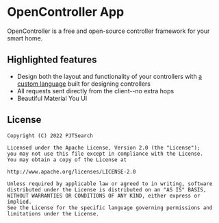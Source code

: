 # OpenController App

OpenController is a free and open-source controller framework for your smart home.

## Highlighted features

- Design both the layout and functionality of your controllers
  with [a custom language](https://github.com/Open-Controller/language) built for designing
  controllers
- All requests sent directly from the client--no extra hops
- Beautiful Material You UI

## License

    Copyright (C) 2022 PJTSearch

    Licensed under the Apache License, Version 2.0 (the "License");
    you may not use this file except in compliance with the License.
    You may obtain a copy of the License at

    http://www.apache.org/licenses/LICENSE-2.0

    Unless required by applicable law or agreed to in writing, software
    distributed under the License is distributed on an "AS IS" BASIS,
    WITHOUT WARRANTIES OR CONDITIONS OF ANY KIND, either express or implied.
    See the License for the specific language governing permissions and
    limitations under the License.